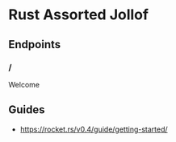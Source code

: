 # Rust Assorted Jollof

## Endpoints

### /

Welcome

## Guides

- <https://rocket.rs/v0.4/guide/getting-started/>
